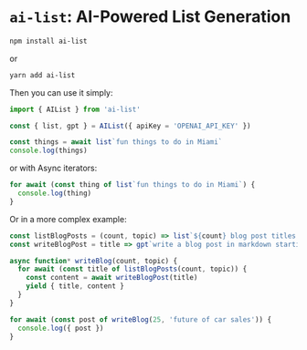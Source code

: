 # `ai-list`: AI-Powered List Generation

```bash
npm install ai-list
```

or

```bash
yarn add ai-list
```

Then you can use it simply:

```javascript
import { AIList } from 'ai-list'

const { list, gpt } = AIList({ apiKey = 'OPENAI_API_KEY' })

const things = await list`fun things to do in Miami`
console.log(things)
```

or with Async iterators:

```javascript
for await (const thing of list`fun things to do in Miami`) {
  console.log(thing)
}
```

Or in a more complex example:

```javascript
const listBlogPosts = (count, topic) => list`${count} blog post titles about ${topic}`
const writeBlogPost = title => gpt`write a blog post in markdown starting with "# ${title}"`

async function* writeBlog(count, topic) {
  for await (const title of listBlogPosts(count, topic)) {
    const content = await writeBlogPost(title)
    yield { title, content }
  }
}

for await (const post of writeBlog(25, 'future of car sales')) {
  console.log({ post })
}
```








